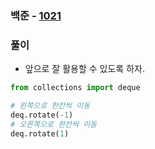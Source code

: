### 백준  - [1021](https://www.acmicpc.net/problem/1021)

### 풀이

* 앞으로 잘 활용할 수 있도록 하자.

```Python
from collections import deque

# 왼쪽으로 한칸씩 이동
deq.rotate(-1)
# 오른쪽으로 한칸씩 이동
deq.rotate(1)
```

